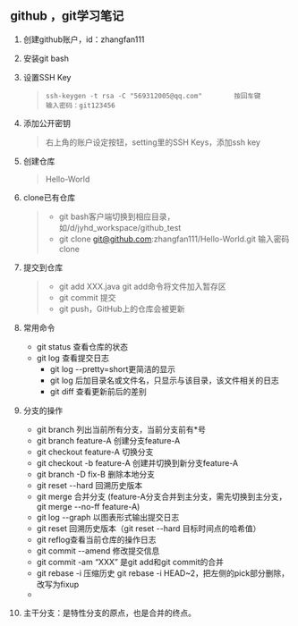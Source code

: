 ## github ，git学习笔记

1. 创建github账户，id：zhangfan111

2. 安装git bash

3. 设置SSH Key

   > ```shell
   > ssh-keygen -t rsa -C "569312005@qq.com"		按回车键
   > 输入密码：git123456
   > 
   > ```

4. 添加公开密钥

   > 右上角的账户设定按钮，setting里的SSH Keys，添加ssh key

5. 创建仓库

   > Hello-World

6. clone已有仓库

   > - git bash客户端切换到相应目录，如/d/jyhd_workspace/github_test
   > - git clone git@github.com:zhangfan111/Hello-World.git 输入密码clone

7. 提交到仓库

   > - git add XXX.java	git add命令将文件加入暂存区
   > -  git commit 提交
   > - git push，GitHub上的仓库会被更新

8. 常用命令

   - git status 查看仓库的状态
   - git log 查看提交日志 
     - git log --pretty=short更简洁的显示
     - git log 后加目录名或文件名，只显示与该目录，该文件相关的日志
     - git diff 查看更新前后的差别

9. 分支的操作

   - git branch 列出当前所有分支，当前分支前有*号
   - git branch feature-A 创建分支feature-A
   - git checkout feature-A 切换分支
   - git checkout -b feature-A 创建并切换到新分支feature-A
   - git branch -D fix-B 删除本地分支
   - git reset --hard 回溯历史版本
   - git merge 合并分支 (feature-A分支合并到主分支，需先切换到主分支，git merge --no-ff feature-A)
   - git log --graph 以图表形式输出提交日志
   - git reset 回溯历史版本（git reset --hard 目标时间点的哈希值）
   - git reflog查看当前仓库的操作日志
   - git commit --amend 修改提交信息
   - git commit -am “XXX” 是git add和git commit的合并
   - git rebase -i 压缩历史 git rebase -i HEAD~2，把左侧的pick部分删除，改写为fixup
   - 
   
10. 主干分支：是特性分支的原点，也是合并的终点。